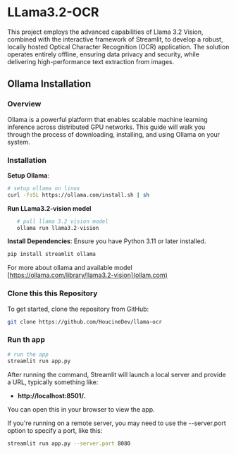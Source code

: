 # LLama3.2-OCR

This project employs the advanced capabilities of Llama 3.2 Vision, combined with the interactive framework of Streamlit, to develop a robust, locally hosted Optical Character Recognition (OCR) application. The solution operates entirely offline, ensuring data privacy and security, while delivering high-performance text extraction from images.

## Ollama Installation

### Overview
Ollama is a powerful platform that enables scalable machine learning inference across distributed GPU networks. This guide will walk you through the process of downloading, installing, and using Ollama on your system.


### Installation

**Setup Ollama**:
   ```bash
   # setup ollama on linux 
   curl -fsSL https://ollama.com/install.sh | sh
   ```

**Run LLama3.2-vision model**
```bash
   # pull llama 3.2 vision model
   ollama run llama3.2-vision 
   ```

**Install Dependencies**:
   Ensure you have Python 3.11 or later installed.
   ```bash
   pip install streamlit ollama
   ```
For more about ollama and available model [https://ollama.com/library/llama3.2-vision](ollam.com)

### Clone this this Repository

To get started, clone the repository from GitHub:

```bash
git clone https://github.com/HoucineDev/llama-ocr
```

### Run th app

```python
# run the app
streamlit run app.py
```

After running the command, Streamlit will launch a local server and provide a URL, typically something like: 

 - **http://localhost:8501/.** 

You can open this in your browser to view the app.


If you're running on a remote server, you may need to use the --server.port option to specify a port, like this:

```bash
streamlit run app.py --server.port 8080
```
